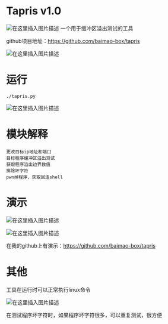 ﻿# Tapris v1.0
![在这里插入图片描述](https://img-blog.csdnimg.cn/84c36211b1604e88b3a09c7d3ba87c89.png)
一个用于缓冲区溢出测试的工具

github项目地址：https://github.com/baimao-box/tapris

![在这里插入图片描述](https://img-blog.csdnimg.cn/a3cff5fd519b431b9b7059a688d6caf7.png)

# 运行
```
./tapris.py
```
![在这里插入图片描述](https://img-blog.csdnimg.cn/882c43bc86dd4bb891b9e8cbb6c49189.png)
# 模块解释
```
更改目标ip地址和端口
目标程序缓冲区溢出测试
获取程序溢出边界数值
排除坏字符
pwn掉程序，获取回连shell
```
# 演示
![在这里插入图片描述](https://img-blog.csdnimg.cn/ef612c97a4c74b6e97b0a6e443cca0ab.png)

![在这里插入图片描述](https://img-blog.csdnimg.cn/095706265ada4ca98b6a07bc2b4469ac.png)

在我的github上有演示：https://github.com/baimao-box/tapris


# 其他
工具在运行时可以正常执行linux命令

![在这里插入图片描述](https://img-blog.csdnimg.cn/fb27f26f90ee40eda1ebc6c8de52d831.png)

在测试程序坏字符时，如果程序坏字符很多，可以重复测试，很方便
